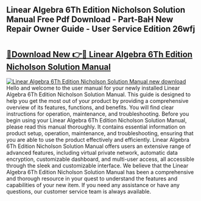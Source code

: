 ## Linear Algebra 6Th Edition Nicholson Solution Manual Free Pdf Download - Part-BaH New Repair Owner Guide - User Service Edition 26wfj

# <h2><a href="http://bc52556.oget.top/?id=Linear+Algebra+6Th+Edition+Nicholson+Solution+Manual">🔗Download New 👉🔴 Linear Algebra 6Th Edition Nicholson Solution Manual</a></h2>

[![Linear Algebra 6Th Edition Nicholson Solution Manual new download](https://i.imgur.com/5g1atiW.png)](http://bc52556.oget.top/?id=Linear+Algebra+6Th+Edition+Nicholson+Solution+Manual)
Hello and welcome to the user manual for your newly installed Linear Algebra 6Th Edition Nicholson Solution Manual. This guide is designed to help you get the most out of your product by providing a comprehensive overview of its features, functions, and benefits. You will find clear instructions for operation, maintenance, and troubleshooting. Before you begin using your Linear Algebra 6Th Edition Nicholson Solution Manual, please read this manual thoroughly. It contains essential information on product setup, operation, maintenance, and troubleshooting, ensuring that you are able to use the product effectively and efficiently. Linear Algebra 6Th Edition Nicholson Solution Manual offers users an extensive range of advanced features, including virtual private network, automatic data encryption, customizable dashboard, and multi-user access, all accessible through the sleek and customizable interface. We believe that the Linear Algebra 6Th Edition Nicholson Solution Manual has been a comprehensive and thorough resource in your quest to understand the features and capabilities of your new item. If you need any assistance or have any questions, our customer service team is always available.
